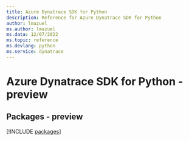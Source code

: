 ```yaml
---
title: Azure Dynatrace SDK for Python
description: Reference for Azure Dynatrace SDK for Python
author: lmazuel
ms.author: lmazuel
ms.data: 12/07/2022
ms.topic: reference
ms.devlang: python
ms.service: dynatrace
---
```

# Azure Dynatrace SDK for Python - preview
## Packages - preview
[!INCLUDE [packages](dynatrace-index.md)]